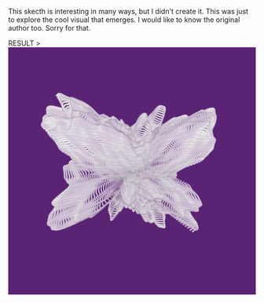 This skecth is interesting in many ways, but I didn't create it. This was just to explore the cool visual that emerges.
 I would like to know the original author too. Sorry for that. 

RESULT >
![result](./blanket.png)
